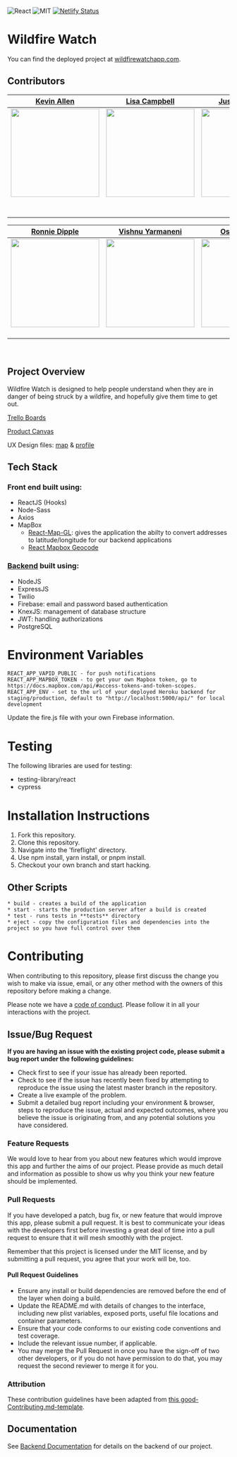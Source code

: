 ![React](https://img.shields.io/badge/react-v16.9-blue.svg)
![MIT](https://img.shields.io/packagist/l/doctrine/orm.svg)
[![Netlify Status](https://api.netlify.com/api/v1/badges/65d8b884-4807-40de-a05b-0cc08b7ddf48/deploy-status)](https://app.netlify.com/sites/fireflightapp/deploys)

# Wildfire Watch

You can find the deployed project at [wildfirewatchapp.com](https://wildfirewatchapp.com/).

## Contributors

|                                      [Kevin Allen](https://github.com/kmallen91)                                      |                                         [Lisa Campbell](https://github.com/lcampbe79)                                         |                                           [Justin Brandley](https://github.com/brandleyj)                                           |                                               [Kenna Lawrie](https://github.com/)                                               |                                                                                         [Jack Seymour](http://github.com/stilljack)                                                                                         |
| :----------------------------------------------------------------------------------------------------------------------: | :------------------------------------------------------------------------------------------------------------------------: | :---------------------------------------------------------------------------------------------------------------------------: | :-----------------------------------------------------------------------------------------------------------------------------------: | :-------------------------------------------------------------------------------------------------------------------------------------------------------------------------------------------------------------------------: | 
| [<img src="https://ca.slack-edge.com/T4JUEB3ME-ULXA56Y2K-1ab6c2c7bafd-512" width = "200" />](https://github.com/kmallen91) | [<img src="https://ca.slack-edge.com/T4JUEB3ME-UFL6SEUHK-38b34eb7dfce-512" width = "200" />](https://github.com/lcampbe79) |   [<img src="https://ca.slack-edge.com/T4JUEB3ME-ULVEAT7K7-487c277ada21-512" width = "200" />](https://github.com/brandleyj)   |       [<img src="https://ca.slack-edge.com/T4JUEB3ME-UJ6TAEFPG-89f7f12267a5-512" width = "200" />](https://github.com/kastair)        | [<img src="https://ca.slack-edge.com/T4JUEB3ME-UM4KFFCNS-779d0f9137a2-512" width = "200" />](https://github.com/stilljack) |
|                   [<img src="https://github.com/favicon.ico" width="15"> ](https://github.com/kmallen91)                   |                   [<img src="https://github.com/favicon.ico" width="15"> ](https://github.com/lcampbe79)                   |                     [<img src="https://github.com/favicon.ico" width="15"> ](https://github.com/brandleyj)                     |                         [<img src="https://github.com/favicon.ico" width="15"> ](https://github.com/kastair)                          |                                                                  [<img src="https://github.com/favicon.ico" width="15"> ](https://github.com/stilljack)                                                                   |
|      [ <img src="https://static.licdn.com/sc/h/al2o9zrvru7aqj8e1x2rzsrca" width="15"> ](https://www.linkedin.com/in/kevin-allen-9033b9190/)      | [ <img src="https://static.licdn.com/sc/h/al2o9zrvru7aqj8e1x2rzsrca" width="15"> ](https://www.linkedin.com/in/lcampbe/) | [ <img src="https://static.licdn.com/sc/h/al2o9zrvru7aqj8e1x2rzsrca" width="15"> ](https://www.linkedin.com/in/justin-brandley/) | [ <img src="https://static.licdn.com/sc/h/al2o9zrvru7aqj8e1x2rzsrca" width="15"> ](https://www.linkedin.com/in/kenna-lawrie-86253b126/) |                                                 [ <img src="https://static.licdn.com/sc/h/al2o9zrvru7aqj8e1x2rzsrca" width="15"> ](https://www.linkedin.com/in/jack-seymour85/)                                                  

|                                        [Ronnie Dipple](https://github.com/RD)                                         |                                        [Vishnu Yarmaneni](http://github.com/vishnuyar)                                         |                                                                                       [Oscar Calzada](https://github.com/OC)                                                                                        |                                                                                      [Ashley Cruz](https://github.com/acruzcrespo)                                                                                       |                                                                               |
| :----------------------------------------------------------------------------------------------------------------------------: | :-------------------------------------------------------------------------------------------------------------------------: | :------------------------------------------------------------------------------------------------------------------------------------------------------------------------------------------------------------------------: | :-----------------------------------------------------------------------------------------------------------------------------------------------------------------------------------------------------------------------------------------------: |  :-------------------------------------------------------------------------------------------------------------------------: |
|  [<img src="https://ca.slack-edge.com/T4JUEB3ME-UHZT17RHT-79a23a06847f-512" width = "200" />](https://github.com/RonnieDipple)  | [<img src="https://ca.slack-edge.com/T4JUEB3ME-ULVTL2648-g94576a9cce7-512" width = "200" />](http://github.com/vishnuyar) | [<img src="https://ca.slack-edge.com/T4JUEB3ME-ULYSN21N3-f2ce455536e0-512" width = "200" />](http://github.com/ocalzada) | [<img src="https://ca.slack-edge.com/T4JUEB3ME-UGR62C9C6-73c0aa59644c-512" width = "200" />](https://github.com/acruzcrespo) |      |               [<img src="https://github.com/favicon.ico" width="15"> ](https://github.com/RonnieDipple)                    |                   [<img src="https://github.com/favicon.ico" width="15"> ](http://github.com/vishnuyar)                   |                                                                  [<img src="https://github.com/favicon.ico" width="15"> ](http://github.com/ocalzada)                                                                   |                                                                  [<img src="https://github.com/favicon.ico" width="15"> ](https://github.com/acruzcrespo)                                                                                                    
 [ <img src="https://static.licdn.com/sc/h/al2o9zrvru7aqj8e1x2rzsrca" width="15"> ](https://www.linkedin.com/in/ronnie-dipple-91178047/) | [ <img src="https://static.licdn.com/sc/h/al2o9zrvru7aqj8e1x2rzsrca" width="15"> ](http://linkedin.com/in/vishnuvyarmaneni) |                                               [ <img src="https://static.licdn.com/sc/h/al2o9zrvru7aqj8e1x2rzsrca" width="15"> ](https://linkedin.com/in/oscar-calzada-b34b8b53)                                                |                                                     [ <img src="https://static.licdn.com/sc/h/al2o9zrvru7aqj8e1x2rzsrca" width="15"> ](https://github.com/acruzcrespo)    | |                                                 

<br>

## Project Overview

Wildfire Watch is designed to help people understand when they are in danger of being struck by a wildfire, and hopefully give them time to get out.

[Trello Boards](https://trello.com/b/G8cK2VF4/labs19-wildfirewatch)

[Product Canvas](https://www.notion.so/Forest-Fire-Prediction-and-Rescue-Coordination-7eb1595c5f1643fca8e48a89c6086fdf)

UX Design files: [map](https://www.figma.com/file/MSadfIggtwfQUUUp1W6dbR/Labs17_Forest-Fire-Watch%2C-Gabby?node-id=155%3A12) & [profile](https://www.figma.com/file/25ZopRgGnGf6EfH1y1wdoq/Wildfire-Watch?node-id=9%3A0)


## Tech Stack

### Front end built using:

- ReactJS (Hooks)
- Node-Sass
- Axios
- MapBox
  - [React-Map-GL](https://www.google.com/search?q=react+mapbox+uber&oq=react+mapbox+uber&aqs=chrome..69i57j69i60.4803j0j7&sourceid=chrome&ie=UTF-8): gives the application the abilty to convert addresses to latitude/longitude for our backend applications
  - [React Mapbox Geocode](https://github.com/groinder/react-mapbox-gl-geocoder)

### [Backend](https://github.com/Lambda-School-Labs/forest-fire-watch-be) built using:

- NodeJS
- ExpressJS
- Twilio
- Firebase: email and password based authentication
- KnexJS: management of database structure
- JWT: handling authorizations
- PostgreSQL

# Environment Variables

```
REACT_APP_VAPID_PUBLIC - for push notifications
REACT_APP_MAPBOX_TOKEN - to get your own Mapbox token, go to https://docs.mapbox.com/api/#access-tokens-and-token-scopes.
REACT_APP_ENV - set to the url of your deployed Heroku backend for staging/production, default to "http://localhost:5000/api/" for local development
```

Update the fire.js file with your own Firebase information.

# Testing

The following libraries are used for testing:

- testing-library/react
- cypress

# Installation Instructions

1.  Fork this repository.
2.  Clone this repository.
3.  Navigate into the 'fireflight' directory.
4.  Use npm install, yarn install, or pnpm install.
5.  Checkout your own branch and start hacking.

## Other Scripts

    * build - creates a build of the application
    * start - starts the production server after a build is created
    * test - runs tests in **tests** directory
    * eject - copy the configuration files and dependencies into the project so you have full control over them

# Contributing

When contributing to this repository, please first discuss the change you wish to make via issue, email, or any other method with the owners of this repository before making a change.

Please note we have a [code of conduct](./CODE_OF_CONDUCT.md). Please follow it in all your interactions with the project.

## Issue/Bug Request

**If you are having an issue with the existing project code, please submit a bug report under the following guidelines:**

- Check first to see if your issue has already been reported.
- Check to see if the issue has recently been fixed by attempting to reproduce the issue using the latest master branch in the repository.
- Create a live example of the problem.
- Submit a detailed bug report including your environment & browser, steps to reproduce the issue, actual and expected outcomes, where you believe the issue is originating from, and any potential solutions you have considered.

### Feature Requests

We would love to hear from you about new features which would improve this app and further the aims of our project. Please provide as much detail and information as possible to show us why you think your new feature should be implemented.

### Pull Requests

If you have developed a patch, bug fix, or new feature that would improve this app, please submit a pull request. It is best to communicate your ideas with the developers first before investing a great deal of time into a pull request to ensure that it will mesh smoothly with the project.

Remember that this project is licensed under the MIT license, and by submitting a pull request, you agree that your work will be, too.

#### Pull Request Guidelines

- Ensure any install or build dependencies are removed before the end of the layer when doing a build.
- Update the README.md with details of changes to the interface, including new plist variables, exposed ports, useful file locations and container parameters.
- Ensure that your code conforms to our existing code conventions and test coverage.
- Include the relevant issue number, if applicable.
- You may merge the Pull Request in once you have the sign-off of two other developers, or if you do not have permission to do that, you may request the second reviewer to merge it for you.

### Attribution

These contribution guidelines have been adapted from [this good-Contributing.md-template](https://gist.github.com/PurpleBooth/b24679402957c63ec426).

## Documentation

See [Backend Documentation](https://github.com/Lambda-School-Labs/forest-fire-watch-be) for details on the backend of our project.

